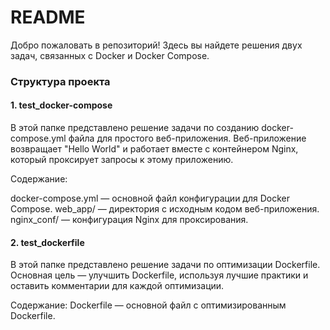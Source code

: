 # README
Добро пожаловать в репозиторий! Здесь вы найдете решения двух задач, связанных с Docker и Docker Compose.

### Структура проекта
#### 1. test_docker-compose
В этой папке представлено решение задачи по созданию docker-compose.yml файла для простого веб-приложения. Веб-приложение возвращает "Hello World" и работает вместе с контейнером Nginx, который проксирует запросы к этому приложению.

Содержание:

docker-compose.yml — основной файл конфигурации для Docker Compose.
web_app/ — директория с исходным кодом веб-приложения.
nginx_conf/ — конфигурация Nginx для проксирования.
#### 2. test_dockerfile
В этой папке представлено решение задачи по оптимизации Dockerfile. Основная цель — улучшить Dockerfile, используя лучшие практики и оставить комментарии для каждой оптимизации.

Содержание:
Dockerfile — основной файл с оптимизированным Dockerfile.

